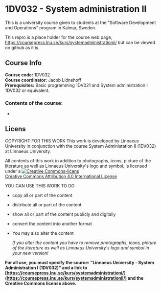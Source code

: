 # 1DV032 - System administration II
This is a university course given to students at the "Software Development and Operations" program in Kalmar, Sweden.

This repro is a place holder for the course web page, https://coursepress.lnu.se/kurs/systemadministrationii/ but can be viewed on github as it is.

## Course Info
**Course code:** 1DV032 <br />
**Course coordinator:** Jacob Lidnehoff <br />
**Prerequisites:** Basic programming 1DV021 and System administration I 1DV032 or equivalent.
### Contents of the course:
*

## Licens
COPYRIGHT FOR THIS WORK
This work is developed by Linnaeus University in conjunction with the course System Administation II (1DV032) at Linnaeus University.

All contents of this work in addition to photographs, icons, picture of the literature as well as Linnaeus University's logo and symbol, is licensed under a
[![Creative Commons-licens](https://i.creativecommons.org/l/by/4.0/88x31.png )](http://creativecommons.org/licenses/by/4.0/)<br />
[Creative Commons Attribution 4.0 International License](http://creativecommons.org/licenses/by/4.0/)

YOU CAN USE THIS WORK TO DO
* copy all or part of the content
* distribute all or part of the content
* show all or part of the content publicly and digitally
* convert the content into another format
* You may also alter the content

  *If you alter the content you have to remove photographs, icons, picture of the literature as well as Linnaeus University's logo and symbol in your new version!*

**For all use, you must specify the source: "Linnaeus University - System Administration I (1DV032)" and a link to [https://coursepress.lnu.se/kurs/systemadministrationi/](https://coursepress.lnu.se/kurs/systemadministrationii/) and the Creative Commons license above.**
